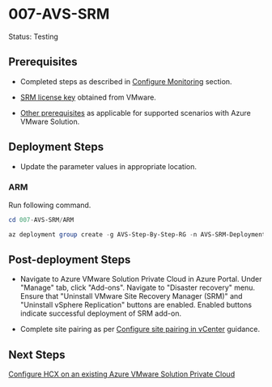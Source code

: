 # 007-AVS-SRM
Status: Testing

## Prerequisites

* Completed steps as described in [Configure Monitoring](../006-AVS-Monitor-Utilization/readme.md) section.

* [SRM license key](https://docs.microsoft.com/azure/azure-vmware/disaster-recovery-using-vmware-site-recovery-manager#srm-licenses) obtained from VMware.

* [Other prerequisites](https://docs.microsoft.com/azure/azure-vmware/disaster-recovery-using-vmware-site-recovery-manager#prerequisites) as applicable for supported scenarios with Azure VMware Solution.

## Deployment Steps

* Update the parameter values in appropriate location.

### ARM

Run following command.

```powershell
cd 007-AVS-SRM/ARM

az deployment group create -g AVS-Step-By-Step-RG -n AVS-SRM-Deployment -c -f "SRM.deploy.json" -p "@SRM.parameters.json"
```

## Post-deployment Steps

* Navigate to Azure VMware Solution Private Cloud in Azure Portal. Under "Manage" tab, click "Add-ons". Navigate to "Disaster recovery" menu. Ensure that "Uninstall VMware Site Recovery Manager (SRM)" and "Uninstall vSphere Replication" buttons are enabled. Enabled buttons indicate successful deployment of SRM add-on.

* Complete site pairing as per [Configure site pairing in vCenter](https://docs.microsoft.com/azure/azure-vmware/disaster-recovery-using-vmware-site-recovery-manager#configure-site-pairing-in-vcenter) guidance.

## Next Steps

[Configure HCX on an existing Azure VMware Solution Private Cloud](../008-AVS-HCX/readme.md)

